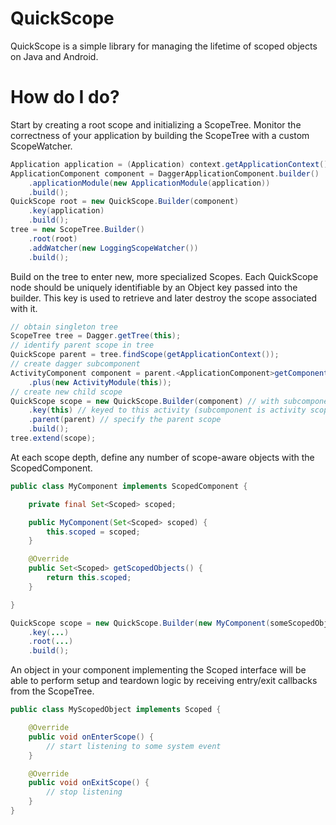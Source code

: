 QuickScope
=====

QuickScope is a simple library for managing the lifetime of scoped objects on Java and Android.

How do I do?
============

Start by creating a root scope and initializing a ScopeTree. Monitor the correctness of your application by building the ScopeTree with a custom ScopeWatcher.

```java
Application application = (Application) context.getApplicationContext();
ApplicationComponent component = DaggerApplicationComponent.builder()
    .applicationModule(new ApplicationModule(application))
    .build();
QuickScope root = new QuickScope.Builder(component)
    .key(application)
    .build();
tree = new ScopeTree.Builder()
    .root(root)
    .addWatcher(new LoggingScopeWatcher())
    .build();
```

Build on the tree to enter new, more specialized Scopes. Each QuickScope node should be uniquely identifiable by an Object key passed into the builder. This key is used to retrieve and later destroy the scope associated with it.

```java
// obtain singleton tree
ScopeTree tree = Dagger.getTree(this);
// identify parent scope in tree
QuickScope parent = tree.findScope(getApplicationContext());
// create dagger subcomponent
ActivityComponent component = parent.<ApplicationComponent>getComponent()
    .plus(new ActivityModule(this));
// create new child scope
QuickScope scope = new QuickScope.Builder(component) // with subcomponent
    .key(this) // keyed to this activity (subcomponent is activity scoped)
    .parent(parent) // specify the parent scope
    .build();
tree.extend(scope);
```

At each scope depth, define any number of scope-aware objects with the ScopedComponent.

```java
public class MyComponent implements ScopedComponent {

    private final Set<Scoped> scoped;

    public MyComponent(Set<Scoped> scoped) {
        this.scoped = scoped;
    }

    @Override
    public Set<Scoped> getScopedObjects() {
        return this.scoped;
    }

}
```

```java
QuickScope scope = new QuickScope.Builder(new MyComponent(someScopedObjects))
    .key(...)
    .root(...)
    .build();
```

An object in your component implementing the Scoped interface will be able to perform setup and teardown logic by receiving entry/exit callbacks from the ScopeTree.
```java
public class MyScopedObject implements Scoped {

    @Override
    public void onEnterScope() {
        // start listening to some system event
    }

    @Override
    public void onExitScope() {
        // stop listening
    }
}
```
